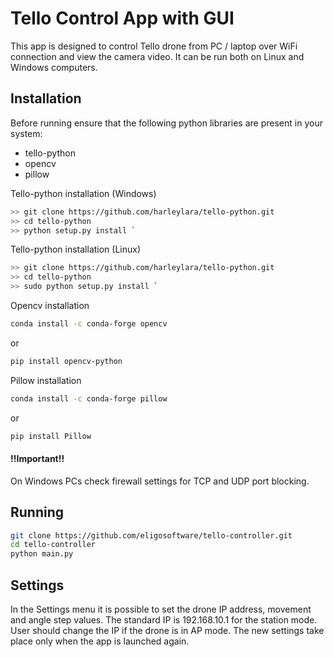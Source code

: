 # Tello Control App with GUI

This app is designed to control Tello drone from PC / laptop over WiFi connection and view the camera video. It can be run both on Linux and Windows computers.

##  Installation
Before running ensure that the following python libraries are present in your system:
- tello-python
- opencv
- pillow

Tello-python installation (Windows)

```bash
>> git clone https://github.com/harleylara/tello-python.git
>> cd tello-python
>> python setup.py install `
```
Tello-python installation (Linux)

```bash
>> git clone https://github.com/harleylara/tello-python.git
>> cd tello-python
>> sudo python setup.py install `
```
Opencv installation
```bash
conda install -c conda-forge opencv 
```
or
```bash
pip install opencv-python
```

Pillow installation
```bash
conda install -c conda-forge pillow
```
or
```bash
pip install Pillow
```
#### !!Important!!
On Windows PCs check firewall settings for TCP and UDP port blocking.

## Running

```bash
git clone https://github.com/eligosoftware/tello-controller.git
cd tello-controller
python main.py
```

## Settings

In the Settings menu it is possible to set the drone IP address, movement and angle step values. The standard IP is 192.168.10.1 for the station mode. User should change the IP if the drone is in AP mode. The new settings take place only when the app is launched again.